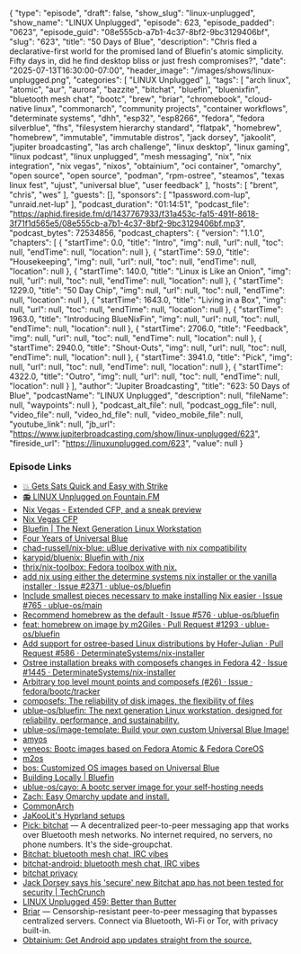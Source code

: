 {
  "type": "episode",
  "draft": false,
  "show_slug": "linux-unplugged",
  "show_name": "LINUX Unplugged",
  "episode": 623,
  "episode_padded": "0623",
  "episode_guid": "08e555cb-a7b1-4c37-8bf2-9bc3129406bf",
  "slug": "623",
  "title": "50 Days of Blue",
  "description": "Chris fled a declarative-first world for the promised land of Bluefin's atomic simplicity. Fifty days in, did he find desktop bliss or just fresh compromises?",
  "date": "2025-07-13T16:30:00-07:00",
  "header_image": "/images/shows/linux-unplugged.png",
  "categories": [
    "LINUX Unplugged"
  ],
  "tags": [
    "arch linux",
    "atomic",
    "aur",
    "aurora",
    "bazzite",
    "bitchat",
    "bluefin",
    "bluenixfin",
    "bluetooth mesh chat",
    "bootc",
    "brew",
    "briar",
    "chromebook",
    "cloud-native linux",
    "commonarch",
    "community projects",
    "container workflows",
    "determinate systems",
    "dhh",
    "esp32",
    "esp8266",
    "fedora",
    "fedora silverblue",
    "fhs",
    "filesystem hierarchy standard",
    "flatpak",
    "homebrew",
    "homebrew",
    "immutable",
    "immutable distros",
    "jack dorsey",
    "jakoolit",
    "jupiter broadcasting",
    "las arch challenge",
    "linux desktop",
    "linux gaming",
    "linux podcast",
    "linux unplugged",
    "mesh messaging",
    "nix",
    "nix integration",
    "nix vegas",
    "nixos",
    "obtainium",
    "oci container",
    "omarchy",
    "open source",
    "open source",
    "podman",
    "rpm-ostree",
    "steamos",
    "texas linux fest",
    "ujust",
    "universal blue",
    "user feedback"
  ],
  "hosts": [
    "brent",
    "chris",
    "wes"
  ],
  "guests": [],
  "sponsors": [
    "1password.com-lup",
    "unraid.net-lup"
  ],
  "podcast_duration": "01:14:51",
  "podcast_file": "https://aphid.fireside.fm/d/1437767933/f31a453c-fa15-491f-8618-3f71f1d565e5/08e555cb-a7b1-4c37-8bf2-9bc3129406bf.mp3",
  "podcast_bytes": 72534856,
  "podcast_chapters": {
    "version": "1.1.0",
    "chapters": [
      {
        "startTime": 0.0,
        "title": "Intro",
        "img": null,
        "url": null,
        "toc": null,
        "endTime": null,
        "location": null
      },
      {
        "startTime": 59.0,
        "title": "Housekeeping",
        "img": null,
        "url": null,
        "toc": null,
        "endTime": null,
        "location": null
      },
      {
        "startTime": 140.0,
        "title": "Linux is Like an Onion",
        "img": null,
        "url": null,
        "toc": null,
        "endTime": null,
        "location": null
      },
      {
        "startTime": 1229.0,
        "title": "50 Day Chip",
        "img": null,
        "url": null,
        "toc": null,
        "endTime": null,
        "location": null
      },
      {
        "startTime": 1643.0,
        "title": "Living in a Box",
        "img": null,
        "url": null,
        "toc": null,
        "endTime": null,
        "location": null
      },
      {
        "startTime": 1963.0,
        "title": "Introducing BlueNixFin",
        "img": null,
        "url": null,
        "toc": null,
        "endTime": null,
        "location": null
      },
      {
        "startTime": 2706.0,
        "title": "Feedback",
        "img": null,
        "url": null,
        "toc": null,
        "endTime": null,
        "location": null
      },
      {
        "startTime": 2940.0,
        "title": "Shout-Outs",
        "img": null,
        "url": null,
        "toc": null,
        "endTime": null,
        "location": null
      },
      {
        "startTime": 3941.0,
        "title": "Pick",
        "img": null,
        "url": null,
        "toc": null,
        "endTime": null,
        "location": null
      },
      {
        "startTime": 4322.0,
        "title": "Outro",
        "img": null,
        "url": null,
        "toc": null,
        "endTime": null,
        "location": null
      }
    ],
    "author": "Jupiter Broadcasting",
    "title": "623: 50 Days of Blue",
    "podcastName": "LINUX Unplugged",
    "description": null,
    "fileName": null,
    "waypoints": null
  },
  "podcast_alt_file": null,
  "podcast_ogg_file": null,
  "video_file": null,
  "video_hd_file": null,
  "video_mobile_file": null,
  "youtube_link": null,
  "jb_url": "https://www.jupiterbroadcasting.com/show/linux-unplugged/623",
  "fireside_url": "https://linuxunplugged.com/623",
  "value": null
}


### Episode Links

* [💥 Gets Sats Quick and Easy with Strike](https://strike.me/ "💥 Gets Sats Quick and Easy with Strike")
* [📻 LINUX Unplugged on Fountain.FM](https://www.fountain.fm/show/dWiuBeqpDSM86AwXRXov "📻 LINUX Unplugged  on Fountain.FM")
* [Nix Vegas - Extended CFP, and a sneak preview](https://nix.vegas/blog/sneak-preview/ "Nix Vegas - Extended CFP, and a sneak preview")
* [Nix Vegas CFP](http://sessionize.com/NixVegas "Nix Vegas CFP")
* [Bluefin | The Next Generation Linux Workstation](https://projectbluefin.io/ "Bluefin | The Next Generation Linux Workstation")
* [Four Years of Universal Blue](https://universal-blue.discourse.group/t/four-years-of-universal-blue/9507 "Four Years of Universal Blue")
* [chad-russell/nix-blue: uBlue derivative with nix compatibility](https://github.com/chad-russell/nix-blue "chad-russell/nix-blue: uBlue derivative with nix compatibility")
* [karypid/bluenix: Bluefin with /nix](https://github.com/karypid/bluenix "karypid/bluenix: Bluefin with /nix")
* [thrix/nix-toolbox: Fedora toolbox with nix.](https://github.com/thrix/nix-toolbox "thrix/nix-toolbox: Fedora toolbox with nix.")
* [add nix using either the determine systems nix installer or the vanilla installer · Issue #2371 · ublue-os/bluefin](https://github.com/ublue-os/bluefin/issues/2371 "add nix using either the determine systems nix installer or the vanilla installer · Issue #2371 · ublue-os/bluefin")
* [Include smallest pieces necessary to make installing Nix easier · Issue #765 · ublue-os/main](https://github.com/ublue-os/main/issues/765 "Include smallest pieces necessary to make installing Nix easier · Issue #765 · ublue-os/main")
* [Recommend homebrew as the default · Issue #576 · ublue-os/bluefin](https://github.com/ublue-os/bluefin/issues/576 "Recommend homebrew as the default · Issue #576 · ublue-os/bluefin")
* [feat: homebrew on image by m2Giles · Pull Request #1293 · ublue-os/bluefin](https://github.com/ublue-os/bluefin/pull/1293/files "feat: homebrew on image by m2Giles · Pull Request #1293 · ublue-os/bluefin")
* [Add support for ostree-based Linux distributions by Hofer-Julian · Pull Request #586 · DeterminateSystems/nix-installer](https://github.com/DeterminateSystems/nix-installer/pull/586 "Add support for ostree-based Linux distributions by Hofer-Julian · Pull Request #586 · DeterminateSystems/nix-installer")
* [Ostree installation breaks with composefs changes in Fedora 42 · Issue #1445 · DeterminateSystems/nix-installer](https://github.com/DeterminateSystems/nix-installer/issues/1445 "Ostree installation breaks with composefs changes in Fedora 42 · Issue #1445 · DeterminateSystems/nix-installer")
* [Arbitrary top level mount points and composefs (#26) · Issue · fedora/bootc/tracker](https://gitlab.com/fedora/bootc/tracker/-/issues/26#note_2406712783 "Arbitrary top level mount points and composefs \(#26\) · Issue · fedora/bootc/tracker")
* [composefs: The reliability of disk images, the flexibility of files](https://github.com/composefs/composefs "composefs: The reliability of disk images, the flexibility of files")
* [ublue-os/bluefin: The next generation Linux workstation, designed for reliability, performance, and sustainability.](https://github.com/ublue-os/bluefin "ublue-os/bluefin: The next generation Linux workstation, designed for reliability, performance, and sustainability.")
* [ublue-os/image-template: Build your own custom Universal Blue Image!](https://github.com/ublue-os/image-template "ublue-os/image-template: Build your own custom Universal Blue Image!")
* [amyos](https://github.com/astrovm/amyos "amyos")
* [veneos: Bootc images based on Fedora Atomic & Fedora CoreOS](https://github.com/Venefilyn/veneos "veneos: Bootc images based on Fedora Atomic &amp; Fedora CoreOS")
* [m2os](https://github.com/m2giles/m2os "m2os")
* [bos: Customized OS images based on Universal Blue](https://github.com/bsherman/bos "bos: Customized OS images based on Universal Blue")
* [Building Locally | Bluefin](https://docs.projectbluefin.io/local/ "Building Locally | Bluefin")
* [ublue-os/cayo: A bootc server image for your self-hosting needs](https://github.com/ublue-os/cayo "ublue-os/cayo: A bootc server image for your self-hosting needs")
* [Zach: Easy Omarchy update and install.](https://paste.docs.lol/reader/CitifyAnguilla "Zach: Easy Omarchy update and install.")
* [CommonArch](https://github.com/CommonArch "CommonArch")
* [JaKooLit's Hyprland setups](https://github.com/JaKooLit "JaKooLit&#x27;s Hyprland setups")
* [Pick: bitchat](https://bitchat.free/ "Pick: bitchat") — A decentralized peer-to-peer messaging app that works over Bluetooth mesh networks. No internet required, no servers, no phone numbers. It's the side-groupchat.
* [Bitchat: bluetooth mesh chat, IRC vibes](https://github.com/permissionlesstech/bitchat "Bitchat: bluetooth mesh chat, IRC vibes")
* [bitchat-android: bluetooth mesh chat, IRC vibes](https://github.com/permissionlesstech/bitchat-android?tab=readme-ov-file "bitchat-android: bluetooth mesh chat, IRC vibes")
* [bitchat privacy](https://github.com/permissionlesstech/bitchat#privacy-features "bitchat privacy")
* [Jack Dorsey says his 'secure' new Bitchat app has not been tested for security | TechCrunch](https://techcrunch.com/2025/07/09/jack-dorsey-says-his-secure-new-bitchat-app-has-not-been-tested-for-security/ "Jack Dorsey says his &#x27;secure&#x27; new Bitchat app has not been tested for security | TechCrunch")
* [LINUX Unplugged 459: Better than Butter](https://linuxunplugged.com/459 "LINUX Unplugged 459: Better than Butter")
* [Briar](https://briarproject.org/ "Briar") — Censorship-resistant peer-to-peer messaging that bypasses centralized servers. Connect via Bluetooth, Wi-Fi or Tor, with privacy built-in.
* [Obtainium: Get Android app updates straight from the source.](https://github.com/ImranR98/Obtainium "Obtainium: Get Android app updates straight from the source.")
